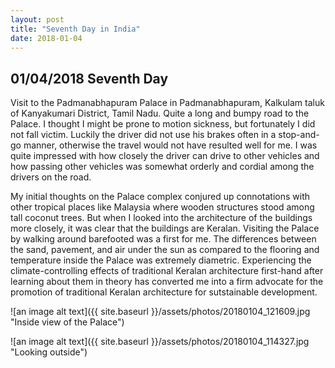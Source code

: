 ```yaml
---
layout: post
title: "Seventh Day in India"
date: 2018-01-04
---
```


## 01/04/2018 Seventh Day

Visit to the Padmanabhapuram Palace in Padmanabhapuram, Kalkulam taluk of Kanyakumari District, Tamil Nadu. Quite a long and bumpy road to the Palace.
I thought I might be prone to motion sickness, but fortunately I did not fall victim. Luckily the driver did not use his brakes often in a stop-and-go manner, otherwise the travel would not have resulted well for me. I was quite impressed with how closely the driver can drive to other vehicles and how passing other vehicles was somewhat orderly and cordial among the drivers on the road.

My initial thoughts on the Palace complex conjured up connotations with other tropical places like Malaysia where wooden structures stood among tall coconut trees.
But when I looked into the architecture of the buildings more closely, it was clear that the buildings are Keralan. Visiting the Palace by walking around barefooted was a first for me. The differences between the sand, pavement, and air under the sun as compared to the flooring and temperature inside the Palace was extremely diametric. Experiencing the climate-controlling effects of traditional Keralan architecture first-hand after learning about them in theory has converted me into a firm advocate for the promotion of traditional Keralan architecture for sutstainable development.

![an image alt text]({{ site.baseurl }}/assets/photos/20180104_121609.jpg "Inside view of the Palace")

![an image alt text]({{ site.baseurl }}/assets/photos/20180104_114327.jpg "Looking outside")